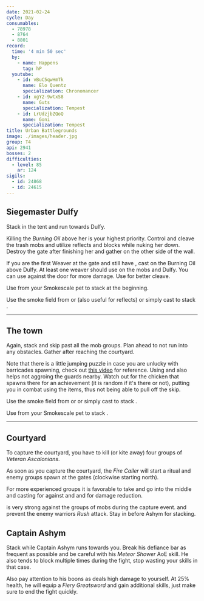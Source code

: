 ```yaml
---
date: 2021-02-24
cycle: Day
consumables:
  - 78978
  - 8764
  - 8801
record:
  time: '4 min 50 sec'
  by:
    - name: Happens
      tag: hP
  youtube:
    - id: vBuC5qwHmTk
      name: Elo Quentz
      specialization: Chronomancer
    - id: xgY2-9wtxS8
      name: Guts
      specialization: Tempest
    - id: LrUdzjbZQoQ
      name: Goni
      specialization: Tempest
title: Urban Battlegrounds
image: ./images/header.jpg
group: T4
api: 2941
bosses: 2
difficulties:
  - level: 85
    ar: 124
sigils:
  - id: 24868
  - id: 24615
---
```


<Grid>

<GridItem sm="6">

<MDImage src="images/siegemaster_dulfy.jpg" caption="Siegemaster Dulfy"/>

</GridItem>

<GridItem sm="6">

## Siegemaster Dulfy

Stack <Effect name="Stealth"/> in the tent and run towards Dulfy.

Killing the _Burning Oil_ above her is your highest priority. Control and cleave the trash mobs and utilize reflects and blocks while nuking her down. Destroy the gate after finishing her and gather on the other side of the wall.
</GridItem>

<GridItem sm="12">

<Tabs>

<Tab specialization="elementalist">

If you are the first Weaver at the gate and still have <Effect name="Stealth"/>, cast <Skill id="5501"/> on the Burning Oil above Dulfy. At least one weaver should use <Skill id="5738"/> on the mobs and Dulfy. You can use <Skill id="5697"/> against the door for more damage. Use <Skill id="22572"/> for better cleave.

</Tab>

<Tab specialization="ranger">

Use <Skill id="31568"/> from your Smokescale pet to stack <Effect name="Stealth"/> at the beginning.

</Tab>

<Tab specialization="thief">

Use the smoke field from <Skill id="13113"/> or <Skill name="Smoke Screen" profession="thief"/> (also useful for reflects) or simply cast <Skill id="13117"/> to stack <Effect name="Stealth"/>.

</Tab>

</Tabs>

</GridItem>
</Grid>

---

## The town

<Grid>

<GridItem sm="6">

Again, stack <Effect name="Stealth"/> and skip past all the mob groups. Plan ahead to not run into any obstacles. Gather after reaching the courtyard.

Note that there is a little jumping puzzle in case you are unlucky with barricades spawning, check out [this video](https://www.youtube.com/watch?v=d5uTRJ9iyEY) for reference. Using <Item id="8764"/> and <Item id="8801"/> also helps not aggroing the guards nearby. Watch out for the chicken that spawns there for an achievement (it is random if it's there or not), putting you in combat using the items, thus not being able to pull off the skip.

<Tabs>

<Tab specialization="thief">

Use the smoke field from <Skill id="13113"/> or <Skill id="13065"/> or simply cast <Skill id="13117"/> to stack <Effect name="Stealth"/>.

</Tab>

<Tab specialization="ranger">

Use <Skill id="31568"/> from your Smokescale pet to stack <Effect name="Stealth"/>.

</Tab>
</Tabs>

</GridItem>

<GridItem sm="6">

<MDImage src="images/the_town.jpg" caption="A barricade in the town"/>

</GridItem>
</Grid>

---

<Grid>

<GridItem sm="6">

## Courtyard

To capture the courtyard, you have to kill (or kite away) four groups of _Veteran Ascalonians_.

As soon as you capture the courtyard, the _Fire Caller_ will start a ritual and enemy groups spawn at the gates (clockwise starting north).

</GridItem>

<GridItem sm="6">

<Tabs>

<Tab specialization="Renegade">

For more experienced groups it is favorable to take <Skill name="Legendary Dwarf Stance"/> and go into the middle and casting <Skill name="Inspiring reinforcement"/> for <Boon name="Stability"/> against <Control name="Knockback"/> and <Control name="Daze"/> and <Skill name="Rite of the Great Dwarf"/> for damage reduction.

</Tab>
<Tab specialization="elementalist">

<Skill id="5738"/> is very strong against the groups of mobs during the capture event. <Skill id="5671"/> and <Skill id="5683"/> prevent the enemy warriors _Rush_ attack. Stay in <Skill id="5492"/> before Ashym for <Boon name="Might"/> stacking.

</Tab>

</Tabs>

</GridItem>
</Grid>

<MDImage src="images/the_courtyard.jpg" caption="The courtyard"/>

## Captain Ashym

Stack <Boon name="Might"/> while Captain Ashym runs towards you. Break his defiance bar as frequent as possible and be careful with his _Meteor Shower_ AoE skill. He also tends to block multiple times during the fight, stop wasting your skills in that case.

Also pay attention to his boons as <Boon name="Resolution"/> deals high damage to yourself. At 25% health, he will equip a _Fiery Greatsword_ and gain additional skills, just make sure to end the fight quickly.
